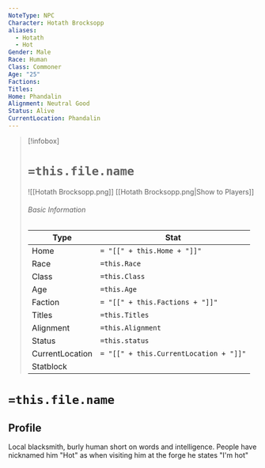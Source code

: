 ```yaml
---
NoteType: NPC
Character: Hotath Brocksopp
aliases:
  - Hotath
  - Hot
Gender: Male
Race: Human
Class: Commoner
Age: "25"
Factions: 
Titles: 
Home: Phandalin
Alignment: Neutral Good
Status: Alive
CurrentLocation: Phandalin
---
```




> [!infobox]
> # `=this.file.name`
> ![[Hotath Brocksopp.png]]
> [[Hotath Brocksopp.png|Show to Players]]
> ###### Basic Information
> Type |  Stat |
> ---|---|
> Home | `= "[[" + this.Home + "]]"`|
> Race | `=this.Race` |
> Class | `=this.Class` |
> Age | `=this.Age` |
> Faction | `= "[[" + this.Factions + "]]"`|
> Titles | `=this.Titles` |
> Alignment | `=this.Alignment` |
> Status | `=this.status` |
> CurrentLocation| `= "[[" + this.CurrentLocation + "]]"`|
> Statblock | 

# `=this.file.name`
## Profile
Local blacksmith, burly human short on words and intelligence. People have nicknamed him "Hot" as when visiting him at the forge he states "I'm hot"
